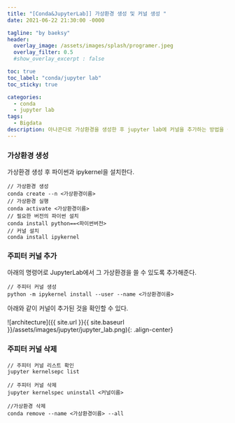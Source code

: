```yaml
---
title: "[Conda&JupyterLab]] 가상환경 생성 및 커널 생성 "
date: 2021-06-22 21:30:00 -0000

tagline: "by baeksy"
header:
  overlay_image: /assets/images/splash/programer.jpeg
  overlay_filter: 0.5
  #show_overlay_excerpt : false

toc: true
toc_label: "conda/jupyter lab"
toc_sticky: true

categories: 
  - conda
  - jupyter lab
tags: 
  - Bigdata
description: 아나콘다로 가상환경을 생성한 후 jupyter lab에 커널을 추가하는 방법을 설명하는 글입니다.
---
```


### 가상환경 생성

가상환경 생성 후 파이썬과 ipykernel을 설치한다.
```shell
// 가상환경 생성
conda create --n <가상환경이름>
// 가상환경 실행
conda activate <가상환경이름>
// 필요한 버전의 파이썬 설치
conda install python==<파이썬버전>
// 커널 설치
conda install ipykernel
```

### 주피터 커널 추가

아래의 명령어로 JupyterLab에서 그 가상환경을 쓸 수 있도록 추가해준다.

```shell
// 주피터 커널 생성
python -m ipykernel install --user --name <가상환경이름>
```
아래와 같이 커널이 추가된 것을 확인할 수 있다.
 
 ![architecture]({{ site.url }}{{ site.baseurl }}/assets/images/jupyter/jupyter_lab.png){: .align-center}

 ### 주피터 커널 삭제

 ```shell
 // 주피터 커널 리스트 확인
 jupyter kernelsepc list

 // 주피터 커널 삭제
 jupyter kernelspec uninstall <커널이름>

 //가상환경 삭제
 conda remove --name <가상환경이름> --all
 ```